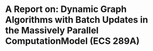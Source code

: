 # A Report on: Dynamic Graph Algorithms with Batch Updates in the Massively Parallel ComputationModel (ECS 289A)
